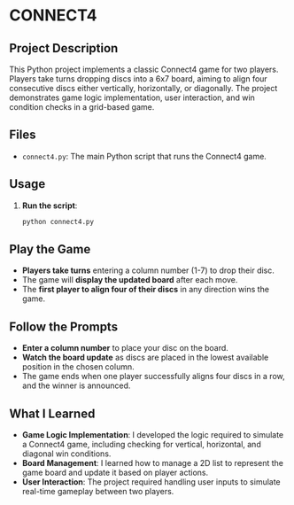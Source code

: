 # CONNECT4

## Project Description
This Python project implements a classic Connect4 game for two players. Players take turns dropping discs into a 6x7 board, aiming to align four consecutive discs either vertically, horizontally, or diagonally. The project demonstrates game logic implementation, user interaction, and win condition checks in a grid-based game.

## Files
- `connect4.py`: The main Python script that runs the Connect4 game.

## Usage
1. **Run the script**:
   ```bash
   python connect4.py
   ```
## Play the Game

- **Players take turns** entering a column number (1-7) to drop their disc.
- The game will **display the updated board** after each move.
- The **first player to align four of their discs** in any direction wins the game.

## Follow the Prompts

- **Enter a column number** to place your disc on the board.
- **Watch the board update** as discs are placed in the lowest available position in the chosen column.
- The game ends when one player successfully aligns four discs in a row, and the winner is announced.
## What I Learned

- **Game Logic Implementation**: I developed the logic required to simulate a Connect4 game, including checking for vertical, horizontal, and diagonal win conditions.
- **Board Management**: I learned how to manage a 2D list to represent the game board and update it based on player actions.
- **User Interaction**: The project required handling user inputs to simulate real-time gameplay between two players.